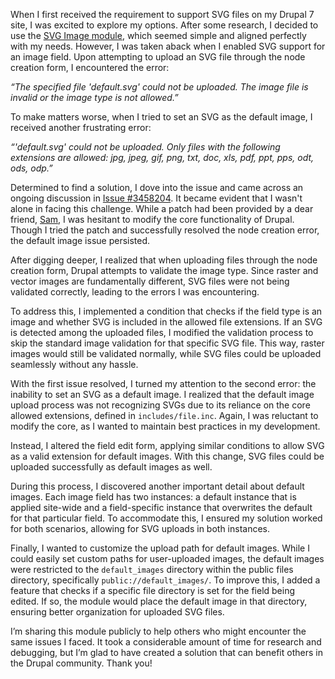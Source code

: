 When I first received the requirement to support SVG files on my Drupal 7 site, I was excited to explore my options. After some research, I decided to use the [SVG Image module](https://www.drupal.org/project/svg_image), which seemed simple and aligned perfectly with my needs. However, I was taken aback when I enabled SVG support for an image field. Upon attempting to upload an SVG file through the node creation form, I encountered the error: 

*“The specified file 'default.svg' could not be uploaded. The image file is invalid or the image type is not allowed.”*

To make matters worse, when I tried to set an SVG as the default image, I received another frustrating error: 

*“'default.svg' could not be uploaded. Only files with the following extensions are allowed: jpg, jpeg, gif, png, txt, doc, xls, pdf, ppt, pps, odt, ods, odp.”*

Determined to find a solution, I dove into the issue and came across an ongoing discussion in [Issue #3458204](https://www.drupal.org/project/issues/svg_image/3458204). It became evident that I wasn't alone in facing this challenge. While a patch had been provided by a dear friend, [Sam](https://www.drupal.org/u/isalmanhaider), I was hesitant to modify the core functionality of Drupal. Though I tried the patch and successfully resolved the node creation error, the default image issue persisted.

After digging deeper, I realized that when uploading files through the node creation form, Drupal attempts to validate the image type. Since raster and vector images are fundamentally different, SVG files were not being validated correctly, leading to the errors I was encountering.

To address this, I implemented a condition that checks if the field type is an image and whether SVG is included in the allowed file extensions. If an SVG is detected among the uploaded files, I modified the validation process to skip the standard image validation for that specific SVG file. This way, raster images would still be validated normally, while SVG files could be uploaded seamlessly without any hassle.

With the first issue resolved, I turned my attention to the second error: the inability to set an SVG as a default image. I realized that the default image upload process was not recognizing SVGs due to its reliance on the core allowed extensions, defined in `includes/file.inc`. Again, I was reluctant to modify the core, as I wanted to maintain best practices in my development.

Instead, I altered the field edit form, applying similar conditions to allow SVG as a valid extension for default images. With this change, SVG files could be uploaded successfully as default images as well.

During this process, I discovered another important detail about default images. Each image field has two instances: a default instance that is applied site-wide and a field-specific instance that overwrites the default for that particular field. To accommodate this, I ensured my solution worked for both scenarios, allowing for SVG uploads in both instances.

Finally, I wanted to customize the upload path for default images. While I could easily set custom paths for user-uploaded images, the default images were restricted to the `default_images` directory within the public files directory, specifically `public://default_images/`. To improve this, I added a feature that checks if a specific file directory is set for the field being edited. If so, the module would place the default image in that directory, ensuring better organization for uploaded SVG files.

I’m sharing this module publicly to help others who might encounter the same issues I faced. It took a considerable amount of time for research and debugging, but I’m glad to have created a solution that can benefit others in the Drupal community. Thank you!
